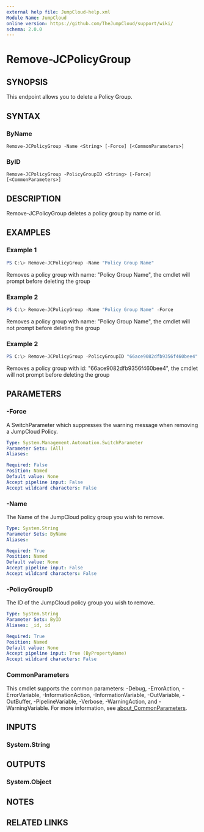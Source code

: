 ```yaml
---
external help file: JumpCloud-help.xml
Module Name: JumpCloud
online version: https://github.com/TheJumpCloud/support/wiki/
schema: 2.0.0
---
```


# Remove-JCPolicyGroup

## SYNOPSIS

This endpoint allows you to delete a Policy Group.

## SYNTAX

### ByName
```
Remove-JCPolicyGroup -Name <String> [-Force] [<CommonParameters>]
```

### ByID
```
Remove-JCPolicyGroup -PolicyGroupID <String> [-Force] [<CommonParameters>]
```

## DESCRIPTION

Remove-JCPolicyGroup deletes a policy group by name or id.

## EXAMPLES

### Example 1

```powershell
PS C:\> Remove-JCPolicyGroup -Name "Policy Group Name"
```

Removes a policy group with name: "Policy Group Name", the cmdlet will prompt before deleting the group

### Example 2

```powershell
PS C:\> Remove-JCPolicyGroup -Name "Policy Group Name" -Force
```

Removes a policy group with name: "Policy Group Name", the cmdlet will not prompt before deleting the group

### Example 2

```powershell
PS C:\> Remove-JCPolicyGroup -PolicyGroupID "66ace9082dfb9356f460bee4" -Force
```

Removes a policy group with id: "66ace9082dfb9356f460bee4", the cmdlet will not prompt before deleting the group

## PARAMETERS

### -Force

A SwitchParameter which suppresses the warning message when removing a JumpCloud Policy.

```yaml
Type: System.Management.Automation.SwitchParameter
Parameter Sets: (All)
Aliases:

Required: False
Position: Named
Default value: None
Accept pipeline input: False
Accept wildcard characters: False
```

### -Name

The Name of the JumpCloud policy group you wish to remove.

```yaml
Type: System.String
Parameter Sets: ByName
Aliases:

Required: True
Position: Named
Default value: None
Accept pipeline input: False
Accept wildcard characters: False
```

### -PolicyGroupID

The ID of the JumpCloud policy group you wish to remove.

```yaml
Type: System.String
Parameter Sets: ByID
Aliases: _id, id

Required: True
Position: Named
Default value: None
Accept pipeline input: True (ByPropertyName)
Accept wildcard characters: False
```

### CommonParameters
This cmdlet supports the common parameters: -Debug, -ErrorAction, -ErrorVariable, -InformationAction, -InformationVariable, -OutVariable, -OutBuffer, -PipelineVariable, -Verbose, -WarningAction, and -WarningVariable. For more information, see [about_CommonParameters](http://go.microsoft.com/fwlink/?LinkID=113216).

## INPUTS

### System.String
## OUTPUTS

### System.Object
## NOTES

## RELATED LINKS
